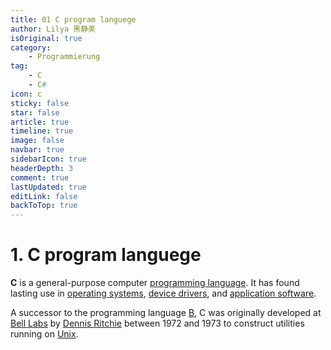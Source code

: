 ```yaml
---
title: 01 C program languege
author: Lilya 黑静美
isOriginal: true
category: 
    - Programmierung
tag:
    - C
    - C#
icon: c
sticky: false
star: false
article: true
timeline: true
image: false
navbar: true
sidebarIcon: true
headerDepth: 3
comment: true
lastUpdated: true
editLink: false
backToTop: true
---
```


# 1. C program languege

**C** is a general-purpose computer [programming language](https://en.wikipedia.org/wiki/Programming_language). It has found lasting use in [operating systems](https://en.wikipedia.org/wiki/Operating_system), [device drivers](https://en.wikipedia.org/wiki/Device_drivers), and [application software](https://en.wikipedia.org/wiki/Application_software).

A successor to the programming language [B](https://en.wikipedia.org/wiki/B_(programming_language)), C was originally developed at [Bell Labs](https://en.wikipedia.org/wiki/Bell_Labs) by [Dennis Ritchie](https://en.wikipedia.org/wiki/Dennis_Ritchie) between 1972 and 1973 to construct utilities running on [Unix](https://en.wikipedia.org/wiki/Unix). 
